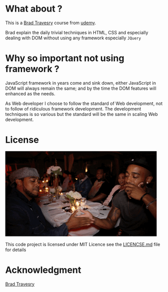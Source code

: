 # What about ?
This is a [Brad Travesry](https://github.com/bradtraversy) course from
[udemy](https://www.udemy.com/course/web-projects-with-vanilla-javascript/).

Brad explain the daily trivial techniques in HTML, CSS and especially dealing with
DOM without using any framework especially `JQuery`

# Why so important not using framework ?

JavaScript framework in years come and sink down, either JavaScript in DOM will
always remain the same; and by the time the DOM features will enhanced as the
needs.

As Web developer I choose to follow the standard of Web development, not to
follow of ridiculous framework development. The development techniques is so
various but the standard will be the same in scaling Web development.



# License
![lat MIT LICENSE](/image/MIT.gif)

This code project is licensed under MIT Licence see the
[LICENCSE.md](LICENSE.md) file for details


# Acknowledgment
[Brad Travesry](https://github.com/bradtraversy)
